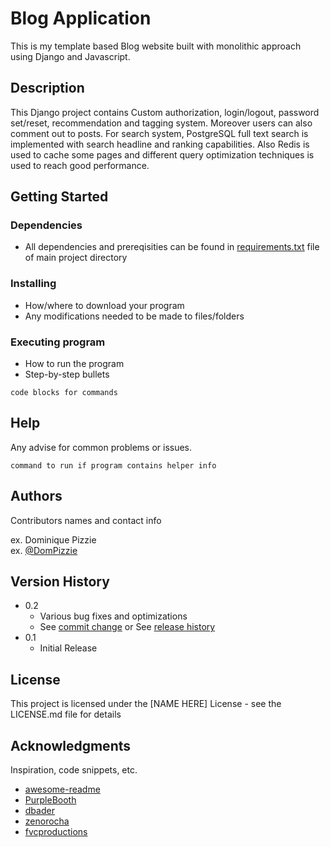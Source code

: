 # Blog Application

This is my template based Blog website built with monolithic approach using Django and Javascript.

## Description

This Django project contains Custom authorization, login/logout, password set/reset, recommendation and tagging system. Moreover users can also comment out to posts.
For search system, PostgreSQL full text search is implemented with search headline and ranking capabilities. Also Redis is used to cache some pages and different query optimization techniques
is used to reach good performance.

## Getting Started

### Dependencies

* All dependencies and prereqisities can be found in [requirements.txt](https://github.com/Imyaminov/blog-app-template-based/blob/main/requirements.txt) file of main project directory

### Installing

* How/where to download your program
* Any modifications needed to be made to files/folders

### Executing program

* How to run the program
* Step-by-step bullets
```
code blocks for commands
```

## Help

Any advise for common problems or issues.
```
command to run if program contains helper info
```

## Authors

Contributors names and contact info

ex. Dominique Pizzie  
ex. [@DomPizzie](https://twitter.com/dompizzie)

## Version History

* 0.2
    * Various bug fixes and optimizations
    * See [commit change]() or See [release history]()
* 0.1
    * Initial Release

## License

This project is licensed under the [NAME HERE] License - see the LICENSE.md file for details

## Acknowledgments

Inspiration, code snippets, etc.
* [awesome-readme](https://github.com/matiassingers/awesome-readme)
* [PurpleBooth](https://gist.github.com/PurpleBooth/109311bb0361f32d87a2)
* [dbader](https://github.com/dbader/readme-template)
* [zenorocha](https://gist.github.com/zenorocha/4526327)
* [fvcproductions](https://gist.github.com/fvcproductions/1bfc2d4aecb01a834b46)
